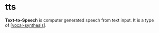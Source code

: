 # tts

**Text-to-Speech** is computer generated speech from text input.  It is a type of [[vocal-synthesis]].

[//begin]: # "Autogenerated link references for markdown compatibility"
[vocal-synthesis]: vocal-synthesis "vocal synthesis"
[//end]: # "Autogenerated link references"